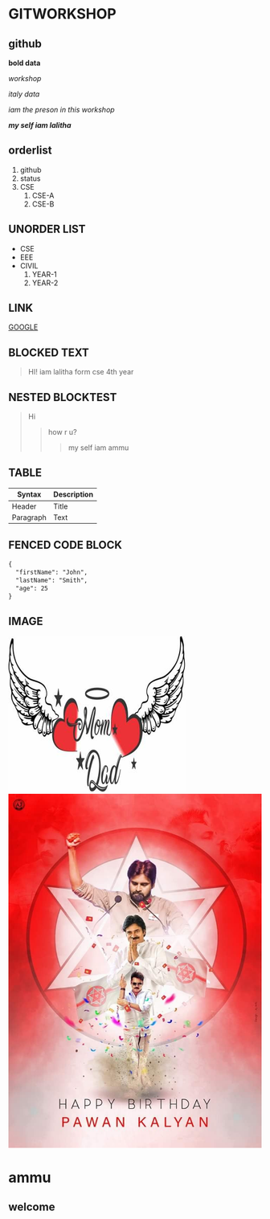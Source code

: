 # GITWORKSHOP
## github

**bold data**

_workshop_

*italy data*

*iam the preson in this workshop*

_**my self iam lalitha**_

## orderlist
1. github
2. status
3. CSE
    1. CSE-A
    2. CSE-B
## UNORDER LIST
* CSE
* EEE
* CIVIL
    1. YEAR-1
    2. YEAR-2
## LINK
[GOOGLE](https://www.google.com)
## BLOCKED TEXT
> HI! iam lalitha form cse 4th year 
## NESTED BLOCKTEST
> Hi
>> how r u?
>>> my self iam ammu
## TABLE
| Syntax | Description |
| ----------- | ----------- |
| Header | Title |
| Paragraph | Text |
## FENCED CODE BLOCK
```
{
  "firstName": "John",
  "lastName": "Smith",
  "age": 25
}
```
## IMAGE
![alt test](https://github.com/singarilalitha/html/blob/main/v-298-voorkoms-original-imafmpfcgfwbhcbv.jpeg)
![alt test](https://github.com/singarilalitha/html/blob/main/715e47c3a58f1ce710b98ee219fd2035.jpg)
# ammu
## welcome
